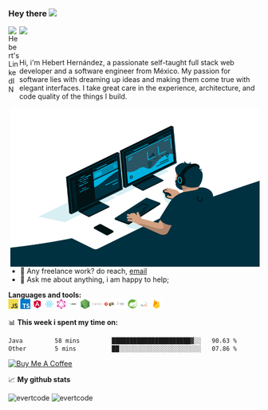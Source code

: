 ### Hey there <img src="https://media.giphy.com/media/hvRJCLFzcasrR4ia7z/giphy.gif" width="25px">
<a href="https://www.linkedin.com/in/evertcode/" target="_blank">
  <img align="left" alt="Hebert's LinkedIN" width="22px" src="https://raw.githubusercontent.com/peterthehan/peterthehan/master/assets/linkedin.svg" />
</a>

![](https://visitor-badge.glitch.me/badge?page_id=evertcode.evertcode)

<br />

Hi, i'm Hebert Hernández, a passionate self-taught full stack web developer and a software engineer from México. My passion for software lies with dreaming up ideas and making them come true with elegant interfaces. I take great care in the experience, architecture, and code quality of the things I build.

<img align="right" alt="GIF" src="https://github.com/evertcode/evertcode/blob/master/code.gif?raw=true" width="500" height="320" />
  
- 💼  Any freelance work? do reach, [email](mailto:contact@evertcode.com)
- 💬  Ask me about anything, i am happy to help;

**Languages and tools:**  
<code><img height="20" src="https://github.com/github/explore/blob/main/topics/javascript/javascript.png"></code>
<code><img height="20" src="https://github.com/github/explore/blob/main/topics/typescript/typescript.png?raw=true"/></code>
<code><img height="20" src="https://github.com/github/explore/blob/main/topics/angular/angular.png?raw=true"/></code>
<code><img height="20" src="https://github.com/github/explore/blob/main/topics/react/react.png"></code>
<code><img height="20" src="https://github.com/github/explore/blob/main/topics/graphql/graphql.png"></code>
<code><img height="20" src="https://github.com/github/explore/blob/main/topics/jquery/jquery.png"></code>
<code><img height="20" src="https://github.com/github/explore/blob/main/topics/nodejs/nodejs.png"></code>
<code><img height="20" src="https://github.com/github/explore/blob/main/topics/express/express.png"></code>
<code><img height="20" src="https://github.com/github/explore/blob/main/topics/git/git.png"></code>
<code><img height="20" src="https://github.com/github/explore/blob/main/topics/java/java.png"></code>
<code><img height="20" src="https://github.com/github/explore/blob/main/topics/spring/spring.png"></code>
<code><img height="20" src="https://github.com/github/explore/blob/main/topics/mysql/mysql.png"></code>
<code><img height="20" src="https://github.com/github/explore/blob/main/topics/firebase/firebase.png"></code>


📊 **This week i spent my time on:**

<!--START_SECTION:waka-->
```text
Java         58 mins         ██████████████████████▓░░   90.63 % 
Other        5 mins          ██░░░░░░░░░░░░░░░░░░░░░░░   07.86 % 
```
<!--END_SECTION:waka-->

<a href="https://www.buymeacoffee.com/evertcode" target="_blank"><img src="https://cdn.buymeacoffee.com/buttons/v2/default-red.png" alt="Buy Me A Coffee" width="150" ></a>


📈 **My github stats**

<p> 
  <img src="https://github-readme-stats.vercel.app/api?username=evertcode&show_icons=true&theme=gotham" alt="evertcode" />
  <img src="https://github-readme-stats.vercel.app/api/top-langs/?username=evertcode&theme=gotham&layout=compact" alt="evertcode" />
</p>
  
